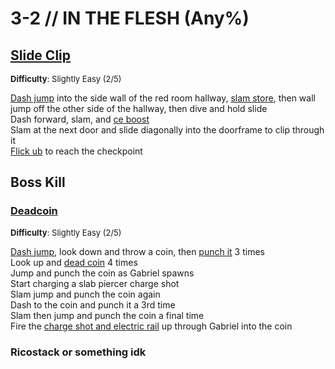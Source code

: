 # 3-2 // IN THE FLESH (Any%)


## [Slide Clip](https://youtu.be/34pancli8jU)
<font size="2">
    <b>Difficulty</b>: Slightly Easy (2/5)
</font> <br/> 

[Dash jump](/speedrun-tech.md#dash-jump) into the side wall of the red room hallway, [slam store](/speedrun-tech.md#slam-store), then wall jump off the other side of the hallway, then dive and hold slide <br/>
Dash forward, slam, and [ce boost](/speedrun-tech.md#ce-boost-core-eject-boost) <br/>
Slam at the next door and slide diagonally into the doorframe to clip through it <br/>
[Flick ub](/speedrun-tech.md#flick-ub) to reach the checkpoint<br/>


## Boss Kill

### [Deadcoin](https://youtu.be/MSDlRIudFZ8)
<font size="2">
    <b>Difficulty</b>: Slightly Easy (2/5)
</font> <br/> 

[Dash jump](/speedrun-tech.md#dash-jump), look down and throw a coin, then [punch it](/speedrun-tech.md#coin-punch) 3 times <br/>
Look up and [dead coin](/speedrun-tech.md#dead-coins) 4 times <br/>
Jump and punch the coin as Gabriel spawns <br/>
Start charging a slab piercer charge shot <br/>
Slam jump and punch the coin again <br/>
Dash to the coin and punch it a 3rd time <br/>
Slam then jump and punch the coin a final time <br/>
Fire the [charge shot and electric rail](/speedrun-tech.md#ricostacks) up through Gabriel into the coin <br/>

### Ricostack or something idk

